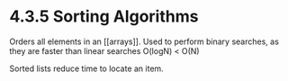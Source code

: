 # 4.3.5 Sorting Algorithms
Orders all elements in an [[arrays]]. 
Used to perform binary searches, as they are faster than linear searches
O(logN) < O(N)

Sorted lists reduce time to locate an item.